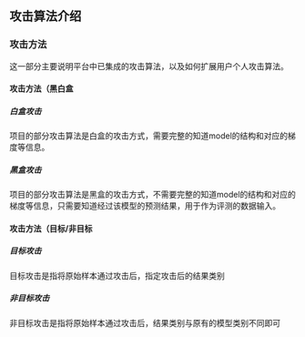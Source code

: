 ## 攻击算法介绍

### 攻击方法

这一部分主要说明平台中已集成的攻击算法，以及如何扩展用户个人攻击算法。

#### 攻击方法（黑白盒

##### 白盒攻击

项目的部分攻击算法是白盒的攻击方式，需要完整的知道model的结构和对应的梯度等信息。

##### 黑盒攻击

项目的部分攻击算法是黑盒的攻击方式，不需要完整的知道model的结构和对应的梯度等信息，只需要知道经过该模型的预测结果，用于作为评测的数据输入。

#### 攻击方法（目标/非目标

##### 目标攻击

目标攻击是指将原始样本通过攻击后，指定攻击后的结果类别

##### 非目标攻击

非目标攻击是指将原始样本通过攻击后，结果类别与原有的模型类别不同即可